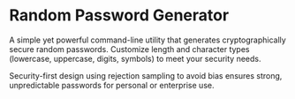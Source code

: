 # Random Password Generator

A simple yet powerful command-line utility that generates cryptographically secure random passwords. Customize length and character types (lowercase, uppercase, digits, symbols) to meet your security needs.

Security-first design using rejection sampling to avoid bias ensures strong, unpredictable passwords for personal or enterprise use.
